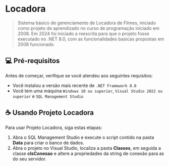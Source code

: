 # Locadora

> Sistema básico de gerenciamento de Locadora de Filmes, iniciado como projeto de aprendizado no curso de programação iniciado em 2008.
> Em 2024 foi iniciado a reescrita para que o projeto fosse executado no .NET 8.0, com as funcionalidades basicas propostas em 2008 funcionado.

## 💻 Pré-requisitos

Antes de começar, verifique se você atendeu aos seguintes requisitos:

- Você instalou a versão mais recente de `.NET Framework 8.0`
- Você tem uma máquina `Windows 10 ou superior`, `Visual Studio 2022 ou superior` e `SQL Management Studio`
## ☕ Usando Projeto Locadora

Para usar Projeto Locadora, siga estas etapas:
1. Abra o SQL Management Studio e execute o script contido na pasta **Data** para criar o banco de dados.
2. Abra o projeto no Visual Studio, localiza a pasta **Classes**, em seguida a classe **clsConexao** e altere a propriedades da string de conexão para as do seu servidor.

